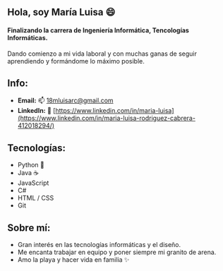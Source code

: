 ## Hola, soy María Luisa 😄
#### Finalizando la carrera de **Ingeniería Informática, Tencologías Informáticas.** 
Dando comienzo a mi vida laboral y con muchas ganas de seguir aprendiendo y formándome lo máximo posible.

## Info:
* **Email:** 📫 18mluisarc@gmail.com
* **LinkedIn:** 💬 [https://www.linkedin.com/in/maria-luisa](https://www.linkedin.com/in/maria-luisa-rodriguez-cabrera-412018294/)

## Tecnologías:

* Python 🐍
* Java ☕
* JavaScript
* C#
* HTML / CSS
* Git

## Sobre mí:

* Gran interés en las tecnologías informáticas y el diseño.
* Me encanta trabajar en equipo y poner siempre mi granito de arena.
* Amo la playa y hacer vida en familia ✨



